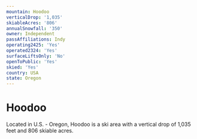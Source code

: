```yaml
---
mountain: Hoodoo
verticalDrop: '1,035'
skiableAcres: '806'
annualSnowfall: '350'
owner: Independent
passAffiliations: Indy
operating2425: 'Yes'
operated2324: 'Yes'
surfaceLiftsOnly: 'No'
openToPublic: 'Yes'
skied: 'Yes'
country: USA
state: Oregon
---
```


# Hoodoo

Located in U.S. - Oregon, Hoodoo is a ski area with a vertical drop of 1,035 feet and 806 skiable acres.
